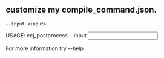 customize my compile_command.json.
------
    --input <input>

USAGE:
    ccj_postprocess --input <input>

For more information try --help
